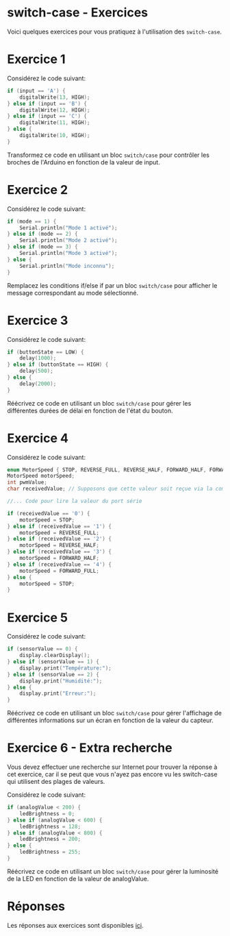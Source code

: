 # switch-case - Exercices
Voici quelques exercices pour vous pratiquez à l'utilisation des `switch-case`.

# Exercice 1
Considérez le code suivant:

```cpp
if (input == 'A') {
    digitalWrite(13, HIGH);
} else if (input == 'B') {
    digitalWrite(12, HIGH);
} else if (input == 'C') {
    digitalWrite(11, HIGH);
} else {
    digitalWrite(10, HIGH);
}

```

Transformez ce code en utilisant un bloc `switch/case` pour contrôler les broches de l'Arduino en fonction de la valeur de input.

# Exercice 2
Considérez le code suivant:

```cpp
if (mode == 1) {
    Serial.println("Mode 1 activé");
} else if (mode == 2) {
    Serial.println("Mode 2 activé");
} else if (mode == 3) {
    Serial.println("Mode 3 activé");
} else {
    Serial.println("Mode inconnu");
}
```

Remplacez les conditions if/else if par un bloc `switch/case` pour afficher le message correspondant au mode sélectionné.

# Exercice 3
Considérez le code suivant:

```cpp
if (buttonState == LOW) {
    delay(1000);
} else if (buttonState == HIGH) {
    delay(500);
} else {
    delay(2000);
}
```

Réécrivez ce code en utilisant un bloc `switch/case` pour gérer les différentes durées de délai en fonction de l'état du bouton.

# Exercice 4
Considérez le code suivant:

```cpp
enum MotorSpeed { STOP, REVERSE_FULL, REVERSE_HALF, FORWARD_HALF, FORWARD_FULL };
MotorSpeed motorSpeed;
int pwmValue;
char receivedValue; // Supposons que cette valeur soit reçue via la communication en série

//... Code pour lire la valeur du port série

if (receivedValue == '0') {
    motorSpeed = STOP;
} else if (receivedValue == '1') {
    motorSpeed = REVERSE_FULL;
} else if (receivedValue == '2') {
    motorSpeed = REVERSE_HALF;
} else if (receivedValue == '3') {
    motorSpeed = FORWARD_HALF;
} else if (receivedValue == '4') {
    motorSpeed = FORWARD_FULL;
} else {
    motorSpeed = STOP;
}
```


# Exercice 5
Considérez le code suivant:

```cpp
if (sensorValue == 0) {
    display.clearDisplay();
} else if (sensorValue == 1) {
    display.print("Température:");
} else if (sensorValue == 2) {
    display.print("Humidité:");
} else {
    display.print("Erreur:");
}
```

Réécrivez ce code en utilisant un bloc `switch/case` pour gérer l'affichage de différentes informations sur un écran en fonction de la valeur du capteur.

# Exercice 6 - Extra recherche
Vous devez effectuer une recherche sur Internet pour trouver la réponse à cet exercice, car il se peut que vous n'ayez pas encore vu les switch-case qui utilisent des plages de valeurs.

Considérez le code suivant:

```cpp
if (analogValue < 200) {
    ledBrightness = 0;
} else if (analogValue < 600) {
    ledBrightness = 128;
} else if (analogValue < 800) {
    ledBrightness = 200;
} else {
    ledBrightness = 255;
}
```

Réécrivez ce code en utilisant un bloc `switch/case` pour gérer la luminosité de la LED en fonction de la valeur de analogValue.

# Réponses
Les réponses aux exercices sont disponibles [ici](switch_case_rep.md).